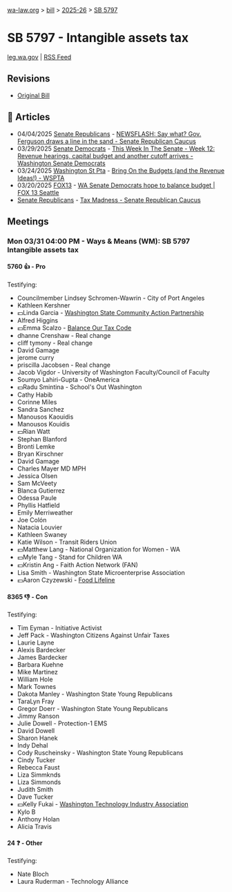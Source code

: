 [wa-law.org](/) > [bill](/bill/) > [2025-26](/bill/2025-26/) > [SB 5797](/bill/2025-26/sb/5797/)

# SB 5797 - Intangible assets tax
[leg.wa.gov](https://app.leg.wa.gov/billsummary?BillNumber=5797&Year=2025&Initiative=false) | [RSS Feed](./rss.xml)

## Revisions
* [Original Bill](1/)

## 📰 Articles
* 04/04/2025 [Senate Republicans](/org/senate_republicans/) - [NEWSFLASH: Say what? Gov. Ferguson draws a line in the sand - Senate Republican Caucus](https://src.wastateleg.org/blog/newsflash-say-gov-ferguson-draws-line-sand/#:~:text=(e.g.%20–%20SB%205797))
* 03/29/2025 [Senate Democrats](/org/senate_democrats/) - [This Week In The Senate - Week 12: Revenue hearings, capital budget and another cutoff arrives - Washington Senate Democrats](https://senatedemocrats.wa.gov/blog/2025/03/29/this-week-in-the-senate-week-12-revenue-hearings-capital-budget-and-another-cutoff-arrives/#:~:text=SB%205797)
* 03/24/2025 [Washington St Pta](/org/washington_st_pta/) - [Bring On the Budgets (and the Revenue Ideas!) - WSPTA](https://www.wastatepta.org/bring-on-the-budgets-and-the-revenue-ideas/#:~:text=SB%205797)
* 03/20/2025 [FOX13](/org/fox13/) - [WA Senate Democrats hope to balance budget | FOX 13 Seattle](https://www.fox13seattle.com/news/wa-senate-democrats-balance-budget#:~:text=financial%20intangibles%20tax)
* [Senate Republicans](/org/senate_republicans/) - [Tax Madness - Senate Republican Caucus](https://src.wastateleg.org/tax-madness/#:~:text=Senate%20Bill%205797)

## Meetings
### Mon 03/31 04:00 PM - Ways & Means (WM): SB 5797 Intangible assets tax
#### 5760 👍 - Pro
Testifying:
* Councilmember Lindsey Schromen-Wawrin - City of Port Angeles
* Kathleen Kershner
* 💵Linda Garcia - [Washington State Community Action Partnership](/org/washington_state_community_action_partnership/)
* Alfred Higgins
* 💵Emma Scalzo - [Balance Our Tax Code](/org/balance_our_tax_code/)
* dhanne Crenshaw - Real change
* cliff tymony - Real change
* David Gamage
* jerome curry
* priscilla Jacobsen - Real change
* Jacob Vigdor - University of Washington Faculty/Council of Faculty
* Soumyo Lahiri-Gupta - OneAmerica
* 💵Radu Smintina - School's Out Washington
* Cathy Habib
* Corinne Miles
* Sandra Sanchez
* Manousos Kaouidis
* Manousos Kouidis
* 💵Rian Watt
* Stephan Blanford
* Bronti Lemke
* Bryan Kirschner
* David Gamage
* Charles Mayer MD MPH
* Jessica Olsen
* Sam McVeety
* Blanca Gutierrez
* Odessa Paule
* Phyllis Hatfield
* Emily Merriweather
* Joe Colón
* Natacia Louvier
* Kathleen Swaney
* Katie Wilson - Transit Riders Union
* 💵Matthew Lang - National Organization for Women - WA
* 💵Myle Tang - Stand for Children WA
* 💵Kristin Ang - Faith Action Network (FAN)
* Lisa Smith - Washington State Microenterprise Association
* 💵Aaron Czyzewski - [Food Lifeline](/org/food_lifeline/)

#### 8365 👎 - Con
Testifying:
* Tim Eyman - Initiative Activist
* Jeff Pack - Washington Citizens Against Unfair Taxes
* Laurie Layne
* Alexis Bardecker
* James Bardecker
* Barbara Kuehne
* Mike Martinez
* William Hole
* Mark Townes
* Dakota Manley - Washington State Young Republicans
* TaraLyn Fray
* Gregor Doerr - Washington State Young Republicans
* Jimmy Ranson
* Julie Dowell - Protection-1 EMS
* David Dowell
* Sharon Hanek
* Indy Dehal
* Cody Ruscheinsky - Washington State Young Republicans
* Cindy Tucker
* Rebecca Faust
* Liza Simmknds
* Liza Simmonds
* Judith Smith
* Dave Tucker
* 💵Kelly Fukai - [Washington Technology Industry Association](/org/washington_technology_industry_association/)
* Kylo B
* Anthony Holan
* Alicia Travis

#### 24 ❓ - Other
Testifying:
* Nate Bloch
* Laura Ruderman - Technology Alliance

